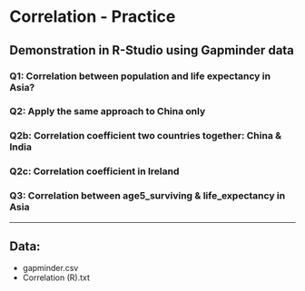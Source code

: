 # Correlation - Practice
## Demonstration in R-Studio using Gapminder data

### Q1: Correlation between population and life expectancy in Asia?
### Q2: Apply the same approach to China only
### Q2b: Correlation coefficient two countries together: China & India
### Q2c: Correlation coefficient in Ireland
### Q3: Correlation between age5_surviving & life_expectancy in Asia

---
## Data:
- gapminder.csv
- Correlation (R).txt
